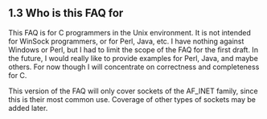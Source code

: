 ## 1.3 Who is this FAQ for

This FAQ is for C programmers in the Unix environment. It is not intended for WinSock programmers, or for Perl, Java, etc. I have nothing against Windows or Perl, but I had to limit the scope of the FAQ for the first draft. In the future, I would really like to provide examples for Perl, Java, and maybe others. For now though I will concentrate on correctness and completeness for C.

This version of the FAQ will only cover sockets of the AF_INET family, since this is their most common use. Coverage of other types of sockets may be added later.
